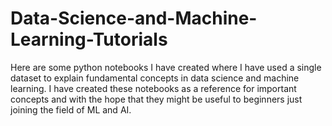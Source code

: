 # Data-Science-and-Machine-Learning-Tutorials
Here are some python notebooks I have created where I have used a single dataset to explain fundamental concepts in data science and machine learning.
I have created these notebooks as a reference for important concepts and with the hope that they might be useful to beginners just joining the field of ML and AI.
